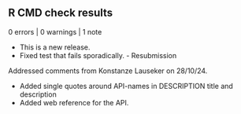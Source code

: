 ## R CMD check results

0 errors | 0 warnings | 1 note

* This is a new release.
* Fixed test that fails sporadically. - Resubmission

Addressed comments from Konstanze Lauseker on 28/10/24.

* Added single quotes around API-names in DESCRIPTION title and description
* Added web reference for the API.
